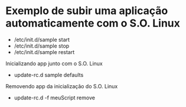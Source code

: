 
# Exemplo de subir uma aplicação automaticamente com o S.O. Linux

- /etc/init.d/sample start
- /etc/init.d/sample stop
- /etc/init.d/sample restart

Inicializando app junto com o S.O. Linux

- update-rc.d sample defaults

Removendo app da inicialização do S.O. Linux

- update-rc.d -f meuScript remove


